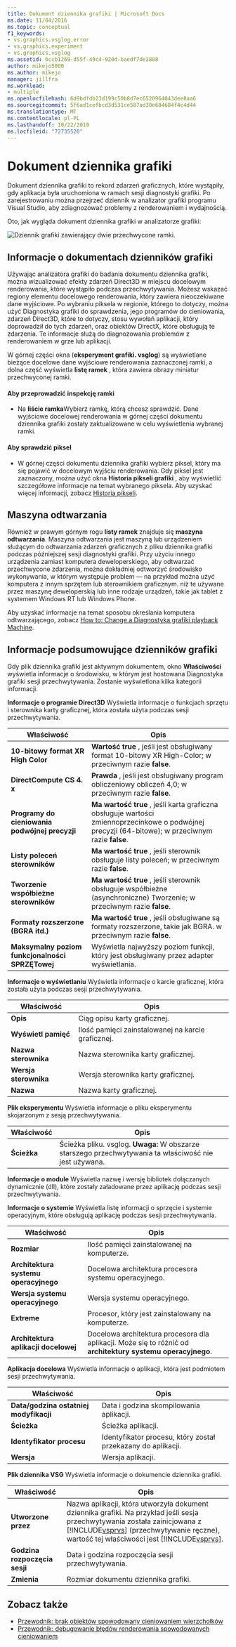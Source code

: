```yaml
---
title: Dokument dziennika grafiki | Microsoft Docs
ms.date: 11/04/2016
ms.topic: conceptual
f1_keywords:
- vs.graphics.vsglog.error
- vs.graphics.experiment
- vs.graphics.vsglog
ms.assetid: 6ccb1269-d55f-49c4-920d-baedf7de2888
author: mikejo5000
ms.author: mikejo
manager: jillfra
ms.workload:
- multiple
ms.openlocfilehash: 6d9bdfdb23d199c50b8d7ec6520964043dee8aa6
ms.sourcegitcommit: 5f6ad1cefbcd3d531ce587ad30e684684f4c4d44
ms.translationtype: MT
ms.contentlocale: pl-PL
ms.lasthandoff: 10/22/2019
ms.locfileid: "72735520"
---
```

# <a name="graphics-log-document"></a>Dokument dziennika grafiki
Dokument dziennika grafiki to rekord zdarzeń graficznych, które wystąpiły, gdy aplikacja była uruchomiona w ramach sesji diagnostyki grafiki. Po zarejestrowaniu można przejrzeć dziennik w analizator grafiki programu Visual Studio, aby zdiagnozować problemy z renderowaniem i wydajnością.

 Oto, jak wygląda dokument dziennika grafiki w analizatorze grafiki:

 ![Dziennik grafiki zawierający dwie przechwycone ramki.](media/gfx_diag_demo_graphics_log_orientation.png "gfx_diag_demo_graphics_log_orientation")

## <a name="understanding-graphics-log-documents"></a>Informacje o dokumentach dzienników grafiki
 Używając analizatora grafiki do badania dokumentu dziennika grafiki, można wizualizować efekty zdarzeń Direct3D w miejscu docelowym renderowania, które wystąpiło podczas przechwytywania. Możesz wskazać regiony elementu docelowego renderowania, który zawiera nieoczekiwane dane wyjściowe. Po wybraniu piksela w regionie, którego to dotyczy, można użyć Diagnostyka grafiki do sprawdzenia, jego programów do cieniowania, zdarzeń Direct3D, które to dotyczy, stosu wywołań aplikacji, który doprowadził do tych zdarzeń, oraz obiektów DirectX, które obsługują te zdarzenia. Te informacje służą do diagnozowania problemów z renderowaniem w grze lub aplikacji.

 W górnej części okna (**eksperyment grafiki. vsglog**) są wyświetlane bieżące docelowe dane wyjściowe renderowania zaznaczonej ramki, a dolna część wyświetla **listę ramek** , która zawiera obrazy miniatur przechwyconej ramki.

#### <a name="to-inspect-a-frame"></a>Aby przeprowadzić inspekcję ramki

- Na **liście ramka**Wybierz ramkę, którą chcesz sprawdzić. Dane wyjściowe docelowej renderowania w górnej części dokumentu dziennika grafiki zostały zaktualizowane w celu wyświetlenia wybranej ramki.

#### <a name="to-inspect-a-pixel"></a>Aby sprawdzić piksel

- W górnej części dokumentu dziennika grafiki wybierz piksel, który ma się pojawić w docelowym wyjściu renderowania. Gdy piksel jest zaznaczony, można użyć okna **Historia pikseli grafiki** , aby wyświetlić szczegółowe informacje na temat wybranego piksela. Aby uzyskać więcej informacji, zobacz [Historia pikseli](graphics-pixel-history.md).

## <a name="playback-machine"></a>Maszyna odtwarzania
 Również w prawym górnym rogu **listy ramek** znajduje się **maszyna odtwarzania**. Maszyna odtwarzania jest maszyną lub urządzeniem służącym do odtwarzania zdarzeń graficznych z pliku dziennika grafiki podczas późniejszej sesji diagnostyki grafiki. Przy użyciu innego urządzenia zamiast komputera deweloperskiego, aby odtwarzać przechwycone zdarzenia, można dokładniej odtworzyć środowisko wykonywania, w którym występuje problem — na przykład można użyć komputera z innym sprzętem lub sterownikiem graficznym. niż te używane przez maszynę deweloperskią lub inne rodzaje urządzeń, takie jak tablet z systemem Windows RT lub Windows Phone.

 Aby uzyskać informacje na temat sposobu określania komputera odtwarzającego, zobacz [How to: Change a Diagnostyka grafiki playback Machine](how-to-change-the-graphics-diagnostics-playback-machine.md).

## <a name="graphics-log-summary-information"></a>Informacje podsumowujące dzienników grafiki
 Gdy plik dziennika grafiki jest aktywnym dokumentem, okno **Właściwości** wyświetla informacje o środowisku, w którym jest hostowana Diagnostyka grafiki sesji przechwytywania. Zostanie wyświetlona kilka kategorii informacji.

 **Informacje o programie Direct3D** Wyświetla informacje o funkcjach sprzętu i sterownika karty graficznej, która została użyta podczas sesji przechwytywania.

|Właściwość|Opis|
|--------------|-----------------|
|**10-bitowy format XR High Color**|**Wartość true** , jeśli jest obsługiwany format 10-bitowy XR High-Color; w przeciwnym razie **false**.|
|**DirectCompute CS 4. x**|**Prawda** , jeśli jest obsługiwany program obliczeniowy obliczeń 4,0; w przeciwnym razie **false**.|
|**Programy do cieniowania podwójnej precyzji**|**Ma wartość true** , jeśli karta graficzna obsługuje wartości zmiennoprzecinkowe o podwójnej precyzji (64-bitowe); w przeciwnym razie **false**.|
|**Listy poleceń sterowników**|**Ma wartość true** , jeśli sterownik obsługuje listy poleceń; w przeciwnym razie **false**.|
|**Tworzenie współbieżne sterowników**|**Ma wartość true** , jeśli sterownik obsługuje współbieżne (asynchroniczne) Tworzenie; w przeciwnym razie **false**.|
|**Formaty rozszerzone (BGRA itd.)**|**Ma wartość true** , jeśli obsługiwane są formaty rozszerzone, takie jak BGRA. w przeciwnym razie **false**.|
|**Maksymalny poziom funkcjonalności SPRZĘTowej**|Wyświetla najwyższy poziom funkcji, który jest obsługiwany przez adapter wyświetlania.|

 **Informacje o wyświetlaniu** Wyświetla informacje o karcie graficznej, która została użyta podczas sesji przechwytywania.

|Właściwość|Opis|
|--------------|-----------------|
|**Opis**|Ciąg opisu karty graficznej.|
|**Wyświetl pamięć**|Ilość pamięci zainstalowanej na karcie graficznej.|
|**Nazwa sterownika**|Nazwa sterownika karty graficznej.|
|**Wersja sterownika**|Wersja sterownika karty graficznej.|
|**Nazwa**|Nazwa karty graficznej.|

 **Plik eksperymentu** Wyświetla informacje o pliku eksperymentu skojarzonym z sesją przechwytywania.

|Właściwość|Opis|
|--------------|-----------------|
|**Ścieżka**|Ścieżka pliku. vsglog. **Uwaga:**  W obszarze starszego przechwytywania ta właściwość nie jest używana.|

 **Informacje o module** Wyświetla nazwę i wersję bibliotek dołączanych dynamicznie (dll), które zostały załadowane przez aplikację podczas sesji przechwytywania.

 **Informacje o systemie** Wyświetla listę informacji o sprzęcie i systemie operacyjnym, które obsługują aplikację podczas sesji przechwytywania.

|Właściwość|Opis|
|--------------|-----------------|
|**Rozmiar**|Ilość pamięci zainstalowanej na komputerze.|
|**Architektura systemu operacyjnego**|Docelowa architektura procesora systemu operacyjnego.|
|**Wersja systemu operacyjnego**|Wersja systemu operacyjnego.|
|**Extreme**|Procesor, który jest zainstalowany na komputerze.|
|**Architektura aplikacji docelowej**|Docelowa architektura procesora dla aplikacji. Może się to różnić od **architektury systemu operacyjnego**.|

 **Aplikacja docelowa** Wyświetla informacje o aplikacji, która jest podmiotem sesji przechwytywania.

|Właściwość|Opis|
|--------------|-----------------|
|**Data/godzina ostatniej modyfikacji**|Data i godzina skompilowania aplikacji.|
|**Ścieżka**|Ścieżka aplikacji.|
|**Identyfikator procesu**|Identyfikator procesu, który został przekazany do aplikacji.|
|**Wersja**|Wersja aplikacji.|

 **Plik dziennika VSG** Wyświetla informacje o dokumencie dziennika grafiki.

| Właściwość | Opis |
|------------------------| - |
| **Utworzone przez** | Nazwa aplikacji, która utworzyła dokument dziennika grafiki. Na przykład jeśli sesja przechwytywania została zainicjowana z [!INCLUDE[vsprvs](../../code-quality/includes/vsprvs_md.md)] (przechwytywanie ręczne), wartość tej właściwości jest [!INCLUDE[vsprvs](../../code-quality/includes/vsprvs_md.md)]. |
| **Godzina rozpoczęcia sesji** | Data i godzina rozpoczęcia sesji przechwytywania. |
| **Zmienia** | Rozmiar dokumentu dziennika grafiki. |

## <a name="see-also"></a>Zobacz także
- [Przewodnik: brak obiektów spowodowany cieniowaniem wierzchołków](walkthrough-missing-objects-due-to-vertex-shading.md)
- [Przewodnik: debugowanie błędów renderowania spowodowanych cieniowaniem](walkthrough-debugging-rendering-errors-due-to-shading.md)
